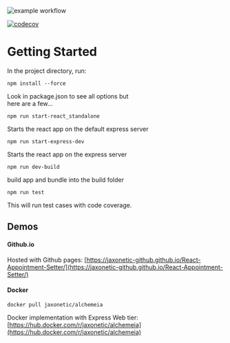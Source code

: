 ![example workflow](https://github.com/jaxonetic-github/React-Appointment-Setter/actions/workflows/autotest.yml/badge.svg)


[![codecov](https://codecov.io/gh/jaxonetic-github/React-Appointment-Setter/branch/main/graph/badge.svg?token=X5BGG69GQT)](https://codecov.io/gh/jaxonetic-github/React-Appointment-Setter)


# Getting Started


In the project directory, run:

 `npm install --force`

Look in package.json to see all options but\
here are a few...


 `npm run start-react_standalone`

Starts the react app on the default express server 

 `npm run start-express-dev`

Starts the react app on the express server

 `npm run dev-build`

build app and bundle into the build folder

 `npm run test`

This will run test cases with code coverage.

## Demos


#### Github.io 

Hosted with Github pages: [https://jaxonetic-github.github.io/React-Appointment-Setter/](https://jaxonetic-github.github.io/React-Appointment-Setter/)

#### Docker

`docker pull jaxonetic/alchemeia`

Docker implementation with Express Web tier: [https://hub.docker.com/r/jaxonetic/alchemeia](https://hub.docker.com/r/jaxonetic/alchemeia)
